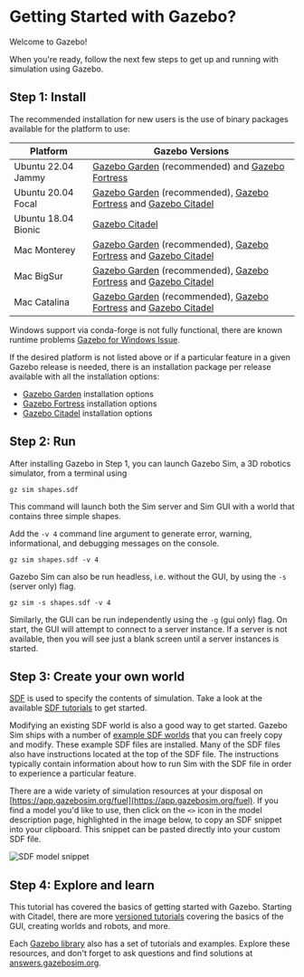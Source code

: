 # Getting Started with Gazebo?

Welcome to Gazebo!

When you're ready, follow the next few steps to get up and running with
simulation using Gazebo.

## Step 1: Install

The recommended installation for new users is the use of binary
packages available for the platform to use:

|Platform|Gazebo Versions|
|---|---|
| Ubuntu 22.04 Jammy | [Gazebo Garden](docs/garden/install_ubuntu) (recommended) and [Gazebo Fortress](docs/fortress/install_ubuntu)
| Ubuntu 20.04 Focal | [Gazebo Garden](docs/garden/install_ubuntu) (recommended), [Gazebo Fortress](docs/fortress/install_ubuntu) and [Gazebo Citadel](docs/citadel/install_ubuntu)
| Ubuntu 18.04 Bionic | [Gazebo Citadel](docs/citadel/install_ubuntu)
| Mac Monterey | [Gazebo Garden](docs/garden/install_osx) (recommended), [Gazebo Fortress](docs/fortress/install_osx) and [Gazebo Citadel](docs/citadel/install_osx)
| Mac BigSur | [Gazebo Garden](docs/garden/install_osx) (recommended), [Gazebo Fortress](docs/fortress/install_osx) and [Gazebo Citadel](docs/citadel/install_osx)
| Mac Catalina | [Gazebo Garden](docs/garden/install_osx) (recommended), [Gazebo Fortress](docs/fortress/install_osx) and [Gazebo Citadel](docs/citadel/install_osx)

Windows support via conda-forge is not fully functional, there are known runtime problems
[Gazebo for Windows Issue](https://github.com/gazebosim/gz-sim/issues/168).

If the desired platform is not listed above or if a particular feature in a
given Gazebo release is needed, there is an installation package per release
available with all the installation options:

* [Gazebo Garden](docs/garden/install) installation options
* [Gazebo Fortress](docs/fortress/install) installation options
* [Gazebo Citadel](docs/citadel/install) installation options

## Step 2: Run

After installing Gazebo in Step 1, you can launch Gazebo Sim, a 3D robotics
simulator, from a terminal using

```
gz sim shapes.sdf
```

This command will launch both the Sim server and Sim GUI with a world
that contains three simple shapes.

Add the `-v 4` command line argument to generate error, warning,
informational, and debugging messages on the console.

```
gz sim shapes.sdf -v 4
```

Gazebo Sim can also be run headless, i.e. without the GUI, by using the `-s` (server only) flag.

```
gz sim -s shapes.sdf -v 4
```

Similarly, the GUI can be run independently using the `-g` (gui only) flag.
On start, the GUI will attempt to connect to a server instance.
If a server is not available, then you will see just a blank screen until
a server instances is started.

## Step 3: Create your own world

[SDF](http://sdformat.org/) is used to specify the contents of simulation.
Take a look at the available [SDF tutorials](http://sdformat.org/tutorials)
to get started.

Modifying an existing SDF world is also a good way to get started. Gazebo
Sim ships with a number of [example SDF
worlds](https://github.com/gazebosim/gz-sim/blob/main/examples/worlds)
that you can freely copy and modify. These example SDF files are
installed. Many of the SDF files also have instructions located at the
top of the SDF file. The instructions typically contain information about how to
run Sim with the SDF file in order to experience a particular feature.

There are a wide variety of simulation resources at your disposal on
[https://app.gazebosim.org/fuel](https://app.gazebosim.org/fuel).
If you find a model you'd like to use, then click on the `<>` icon in the
model description page, highlighted in the image below, to copy an SDF
snippet into your clipboard. This snippet can be pasted directly into your
custom SDF file.

![SDF model snippet](images/model_snippet.png)


## Step 4: Explore and learn

This tutorial has covered the basics of getting started with Gazebo.
Starting with Citadel, there are more [versioned tutorials](/docs/citadel/tutorials)
covering the basics of the GUI, creating worlds and robots, and more.

Each [Gazebo library](/libs) also has a set of tutorials and
examples. Explore these resources, and don't forget to ask questions and
find solutions at [answers.gazebosim.org](http://answers.gazebosim.org).
